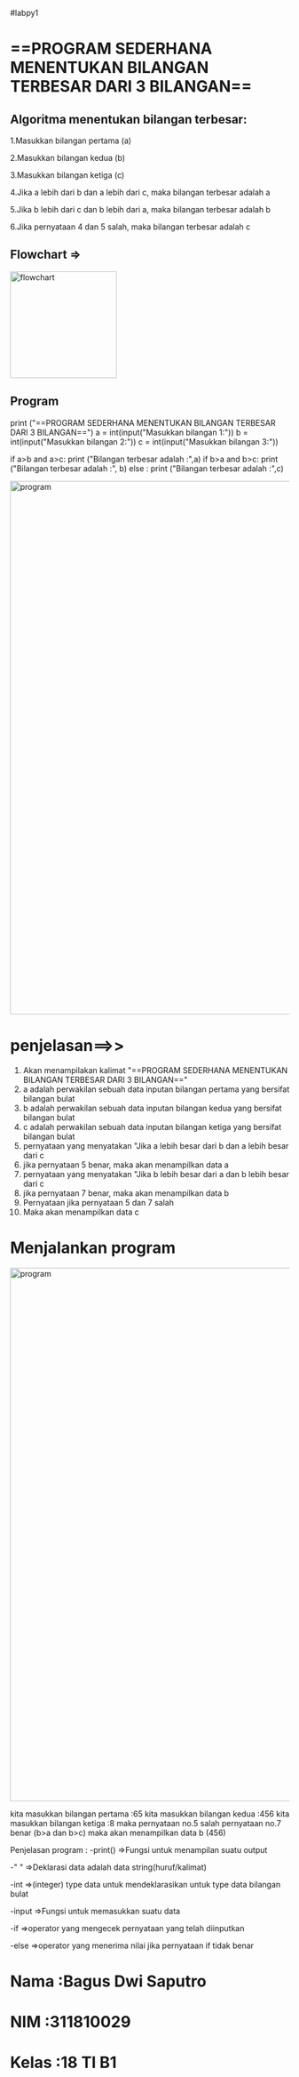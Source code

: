#labpy1

# ==PROGRAM SEDERHANA MENENTUKAN BILANGAN TERBESAR DARI 3 BILANGAN==

## Algoritma menentukan bilangan terbesar:

1.Masukkan bilangan pertama (a)

2.Masukkan bilangan kedua (b)

3.Masukkan bilangan ketiga (c)

4.Jika a lebih dari b dan a lebih dari c, maka bilangan terbesar adalah a

5.Jika b lebih dari c dan b lebih dari a, maka bilangan terbesar adalah b

6.Jika pernyataan 4 dan 5 salah, maka bilangan terbesar adalah c

## Flowchart =>

<img width="192" alt="flowchart" src="https://user-images.githubusercontent.com/47028610/52731737-10fab380-2ff1-11e9-8a0e-16e449deb7ad.png">

## Program 

  print ("==PROGRAM SEDERHANA MENENTUKAN BILANGAN TERBESAR DARI 3 BILANGAN==")
  a = int(input("Masukkan bilangan 1:"))
  b = int(input("Masukkan bilangan 2:"))
  c = int(input("Masukkan bilangan 3:"))

  if a>b and a>c:
      print ("Bilangan terbesar adalah :",a)
  if b>a and b>c:
     print ("Bilangan terbesar adalah :", b)
  else :
     print ("Bilangan terbesar adalah :",c)
    
   <img width="960" alt="program" src="https://user-images.githubusercontent.com/47028610/52731925-86668400-2ff1-11e9-85d6-7ee6c2557d84.png">
    
 # penjelasan==>>
 1. Akan menampilakan kalimat "==PROGRAM SEDERHANA MENENTUKAN BILANGAN TERBESAR DARI 3 BILANGAN=="
 2. a adalah perwakilan sebuah data inputan bilangan pertama yang bersifat bilangan bulat
 3. b adalah perwakilan sebuah data inputan bilangan kedua yang bersifat bilangan bulat
 4. c adalah perwakilan sebuah data inputan bilangan ketiga yang bersifat bilangan bulat
 5. pernyataan yang menyatakan "Jika a lebih besar dari b dan a lebih besar dari c
 6. jika pernyataan 5 benar, maka akan menampilkan data a
 7. pernyataan yang menyatakan "Jika b lebih besar dari a dan b lebih besar dari c
 8. jika pernyataan 7 benar, maka akan menampilkan data b
 9. Pernyataan jika pernyataan 5 dan 7 salah
 10. Maka akan menampilkan data c
  
  # Menjalankan program
  
  <img width="960" alt="program" src="https://user-images.githubusercontent.com/47028610/52731925-86668400-2ff1-11e9-85d6-7ee6c2557d84.png">

   kita masukkan bilangan pertama :65
   kita masukkan bilangan kedua :456
   kita masukkan bilangan ketiga :8
   maka pernyataan no.5 salah
   pernyataan no.7 benar (b>a dan b>c)
   maka akan menampilkan data b (456)
    
    
Penjelasan program :
-print()     =>Fungsi untuk menampilan suatu output

-" "         =>Deklarasi data adalah data string(huruf/kalimat)

-int         =>(integer) type data untuk mendeklarasikan untuk type data bilangan bulat

-input       =>Fungsi untuk memasukkan suatu data

-if          =>operator yang mengecek pernyataan yang telah diinputkan

-else        =>operator yang menerima nilai jika pernyataan if tidak benar

# Nama  :Bagus Dwi Saputro
# NIM   :311810029
# Kelas :18 TI B1

